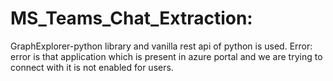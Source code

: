 # MS_Teams_Chat_Extraction:
GraphExplorer-python library and vanilla rest api of python is used.
Error:
error is that application which is present in azure portal and we are trying to connect with it is not enabled for users.
